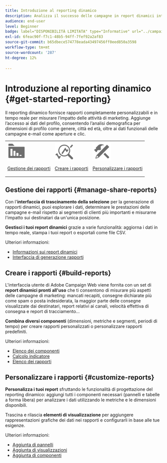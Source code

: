 ```yaml
---
title: Introduzione al reporting dinamico
description: Analizza il successo delle campagne in report dinamici integrati o personalizzati.
audience: end-user
level: Beginner
badge: label="DISPONIBILITÀ LIMITATA" type="Informative" url="../campaign-standard-migration-home.md" tooltip="Limitato agli utenti Campaign Standard migrati"
exl-id: 6feac90f-f7c1-48b5-94ff-7fef92a2af83
source-git-commit: b65dbece574778eada43497456ff0eed850a3598
workflow-type: tm+mt
source-wordcount: '287'
ht-degree: 12%

---
```


# Introduzione al reporting dinamico {#get-started-reporting}

Il reporting dinamico fornisce rapporti completamente personalizzabili e in tempo reale per misurare l’impatto delle attività di marketing. Aggiunge l’accesso ai dati del profilo, consentendo l’analisi demografica per dimensioni di profilo come genere, città ed età, oltre ai dati funzionali delle campagne e-mail come aperture e clic.

<table>
<tr>
<td><img src="assets/do-not-localize/icon_manage.svg" width="60px"><p><a href="#manage-share-reports">Gestione dei rapporti</a></p></td><td><img src="assets/do-not-localize/icon_build.svg" width="60px"><p><a href="#build-reports">Creare i rapporti</a></p></td><td><img src="assets/do-not-localize/icon_customize.svg" width="60px"><p><a href="#customize-reports">Personalizzare i rapporti</a></p></td></tr>
</table>

## Gestione dei rapporti {#manage-share-reports}

Con l&#39;**interfaccia di trascinamento della selezione** per la generazione di rapporti dinamici, puoi esplorare i dati, determinare le prestazioni delle campagne e-mail rispetto ai segmenti di clienti più importanti e misurarne l&#39;impatto sui destinatari da un&#39;unica posizione.

**Gestisci i tuoi report dinamici** grazie a varie funzionalità: aggiorna i dati in tempo reale, stampa i tuoi report o esportali come file CSV.

Ulteriori informazioni:

* [Informazioni sui report dinamici](about-dynamic-reports.md)
* [Interfaccia di generazione rapporti](reporting-interface.md)

## Creare i rapporti {#build-reports}

L&#39;interfaccia utente di Adobe Campaign Web viene fornita con un set di **report dinamici pronti all&#39;uso** che ti consentono di misurare più aspetti delle campagne di marketing: mancati recapiti, consegne dichiarate più come spam o posta indesiderata, la maggior parte delle consegne visualizzate dai destinatari, report relativi ai canali, velocità effettiva di consegna e report di tracciamento...

**Combina diversi componenti** (dimensioni, metriche e segmenti, periodi di tempo) per creare rapporti personalizzati o personalizzare rapporti predefiniti.

Ulteriori informazioni:

* [Elenco dei componenti](list-of-components.md)
* [Calcolo indicatore](indicator-calculation.md)
* [Elenco dei rapporti](defining-the-report-period.md)

## Personalizzare i rapporti {#customize-reports}

**Personalizza i tuoi report** sfruttando le funzionalità di progettazione del reporting dinamico: aggiungi tutti i componenti necessari (pannelli e tabelle a forma libera) per analizzare i dati utilizzando le metriche e le dimensioni disponibili.

Trascina e rilascia **elementi di visualizzazione** per aggiungere rappresentazioni grafiche dei dati nei rapporti e configurarli in base alle tue esigenze.

Ulteriori informazioni:

* [Aggiunta di pannelli](adding-panels.md)
* [Aggiunta di visualizzazioni](adding-visualizations.md)
* [Aggiunta di componenti](adding-components.md)

